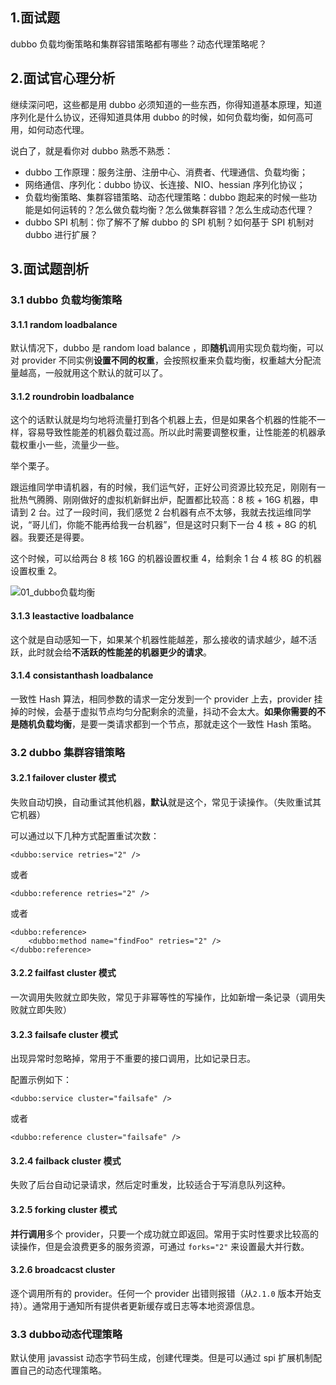 ## 1.面试题

dubbo 负载均衡策略和集群容错策略都有哪些？动态代理策略呢？

## 2.面试官心理分析

继续深问吧，这些都是用 dubbo 必须知道的一些东西，你得知道基本原理，知道序列化是什么协议，还得知道具体用 dubbo 的时候，如何负载均衡，如何高可用，如何动态代理。

说白了，就是看你对 dubbo 熟悉不熟悉：

- dubbo 工作原理：服务注册、注册中心、消费者、代理通信、负载均衡；
- 网络通信、序列化：dubbo 协议、长连接、NIO、hessian 序列化协议；
- 负载均衡策略、集群容错策略、动态代理策略：dubbo 跑起来的时候一些功能是如何运转的？怎么做负载均衡？怎么做集群容错？怎么生成动态代理？
- dubbo SPI 机制：你了解不了解 dubbo 的 SPI 机制？如何基于 SPI 机制对 dubbo 进行扩展？

## 3.面试题剖析

### 3.1 dubbo 负载均衡策略

#### 3.1.1 random loadbalance

默认情况下，dubbo 是 random load balance ，即**随机**调用实现负载均衡，可以对 provider 不同实例**设置不同的权重**，会按照权重来负载均衡，权重越大分配流量越高，一般就用这个默认的就可以了。

#### 3.1.2 roundrobin loadbalance

这个的话默认就是均匀地将流量打到各个机器上去，但是如果各个机器的性能不一样，容易导致性能差的机器负载过高。所以此时需要调整权重，让性能差的机器承载权重小一些，流量少一些。

举个栗子。

跟运维同学申请机器，有的时候，我们运气好，正好公司资源比较充足，刚刚有一批热气腾腾、刚刚做好的虚拟机新鲜出炉，配置都比较高：8 核 + 16G 机器，申请到 2 台。过了一段时间，我们感觉 2 台机器有点不太够，我就去找运维同学说，“哥儿们，你能不能再给我一台机器”，但是这时只剩下一台 4 核 + 8G 的机器。我要还是得要。

这个时候，可以给两台 8 核 16G 的机器设置权重 4，给剩余 1 台 4 核 8G 的机器设置权重 2。

![01_dubbo负载均衡](https://new-blog-1251602255.cos.ap-shanghai.myqcloud.com/img/01_dubbo%E8%B4%9F%E8%BD%BD%E5%9D%87%E8%A1%A1.png)

#### 3.1.3 leastactive loadbalance

这个就是自动感知一下，如果某个机器性能越差，那么接收的请求越少，越不活跃，此时就会给**不活跃的性能差的机器更少的请求**。

#### 3.1.4 consistanthash loadbalance

一致性 Hash 算法，相同参数的请求一定分发到一个 provider 上去，provider 挂掉的时候，会基于虚拟节点均匀分配剩余的流量，抖动不会太大。**如果你需要的不是随机负载均衡**，是要一类请求都到一个节点，那就走这个一致性 Hash 策略。

### 3.2 dubbo 集群容错策略

#### 3.2.1 failover cluster 模式

失败自动切换，自动重试其他机器，**默认**就是这个，常见于读操作。（失败重试其它机器）

可以通过以下几种方式配置重试次数：

```
<dubbo:service retries="2" />
```

或者

```
<dubbo:reference retries="2" />
```

或者

```
<dubbo:reference>
    <dubbo:method name="findFoo" retries="2" />
</dubbo:reference>
```

#### 3.2.2 failfast cluster 模式

一次调用失败就立即失败，常见于非幂等性的写操作，比如新增一条记录（调用失败就立即失败）

#### 3.2.3 failsafe cluster 模式

出现异常时忽略掉，常用于不重要的接口调用，比如记录日志。

配置示例如下：

```
<dubbo:service cluster="failsafe" />
```

或者

```
<dubbo:reference cluster="failsafe" />
```

#### 3.2.4 failback cluster 模式

失败了后台自动记录请求，然后定时重发，比较适合于写消息队列这种。

#### 3.2.5 forking cluster 模式

**并行调用**多个 provider，只要一个成功就立即返回。常用于实时性要求比较高的读操作，但是会浪费更多的服务资源，可通过 `forks="2"` 来设置最大并行数。

#### 3.2.6 broadcacst cluster

逐个调用所有的 provider。任何一个 provider 出错则报错（从`2.1.0` 版本开始支持）。通常用于通知所有提供者更新缓存或日志等本地资源信息。

### 3.3 dubbo动态代理策略

默认使用 javassist 动态字节码生成，创建代理类。但是可以通过 spi 扩展机制配置自己的动态代理策略。